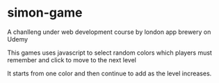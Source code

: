 # simon-game

A chanlleng under web development course by london app brewery on Udemy

This games uses javascript to select random colors which players must remember and click to move to the next level

It starts from one color and then continue to add as the level increases.
